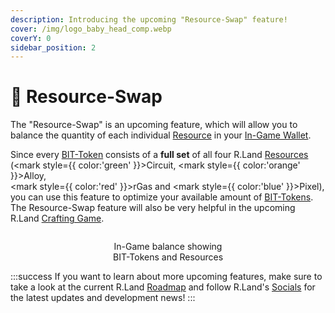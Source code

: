 ```yaml
---
description: Introducing the upcoming "Resource-Swap" feature!
cover: /img/logo_baby_head_comp.webp
coverY: 0
sidebar_position: 2
---
```


# 🔄 Resource-Swap

The "Resource-Swap" is an upcoming feature, which will allow you to balance the quantity of each individual [Resource](/category/essentials) in your [In-Game Wallet](/essentials/r.land-in-game-wallet-vs.-wax-wallet).&#x20;

Since every [BIT-Token](/tokenomics/bit-token) consists of a **full set** of all four R.Land [Resources](/category/essentials) (<mark style={{ color:'green' }}>Circuit</mark>, <mark style={{ color:'orange' }}>Alloy</mark>, \
<mark style={{ color:'red' }}>rGas</mark> and <mark style={{ color:'blue' }}>Pixel</mark>), you can use this feature to optimize your available amount of [BIT-Tokens](/tokenomics/bit-token). The Resource-Swap feature will also be very helpful in the upcoming R.Land [Crafting Game](r.land-crafting-game.md).

<center><img src="/img/Resource Balance.PNG" alt="" /><figcaption><p>In-Game balance showing<br/>BIT-Tokens and Resources</p></figcaption></center>

:::success
If you want to learn about more upcoming features, make sure to take a look at the current R.Land [Roadmap](roadmap.md) and follow R.Land's [Socials](/community/socials) for the latest updates and development news!
:::
